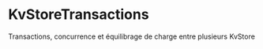 KvStoreTransactions
===================

Transactions, concurrence et équilibrage de charge entre plusieurs KvStore
